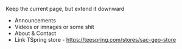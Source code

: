 Keep the current page, but extend it downward
- Announcements
- Videos or imnages or some shit
- About & Contact
- Link TSpring store - https://teespring.com/stores/sac-geo-store

